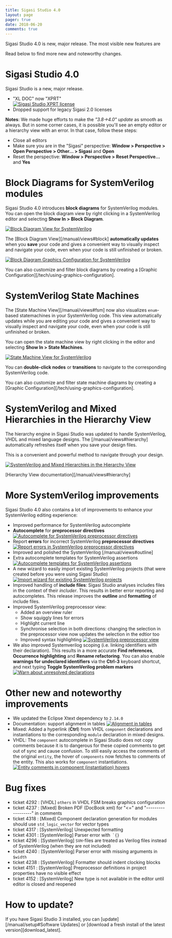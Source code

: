 ```yaml
---
title: Sigasi Studio 4.0
layout: page
pager: true
date: 2018-06-20
comments: true
---
```

Sigasi Studio 4.0 is new, major release. The most visible new features are 

Read below to find more new and noteworthy changes.

# Sigasi Studio 4.0

Sigasi Studio is a new, major release.
- "XL DOC" now "XPRT"  
[![Sigasi Studio XPRT license](/releasenotes/4.0/xprt.png "Sigasi Studio XPRT license")](/releasenotes/4.0/xprt.png)
- Dropped support for legacy Sigasi 2.0 licenses

**Notes**: We made huge efforts to make the *"3.8→4.0" update* as smooth as always. But in some corner cases, it is possible you'll see an empty editor or a hierarchy view with an error. In that case, follow these steps:
* Close all editors
* Make sure you are in the "Sigasi" perspective: **Window > Perspective > Open Perspective > Other... > Sigasi** and **Open**
* Reset the perspective: **Window > Perspective > Reset Perspective...** and **Yes**


# Block Diagrams for SystemVerilog modules

Sigasi Studio 4.0 introduces **block diagrams** for SystemVerilog modules. You can open the block diagram view by right clicking in a SystemVerilog editor and selecting **Show In > Block Diagram**.  

[![Block Diagram View for SystemVerilog](/releasenotes/4.0/sv_block_diagram.png "Block Diagram View for SystemVerilog")](/releasenotes/4.0/sv_block_diagram.png)

The [Block Diagram View][/manual/views#block] **automatically updates** when you **save** your code and gives a convenient way to visually inspect and navigate your code, even
when your code is still unfinished or broken.

[![Block Diagram Graphics Configuration for SystemVerilog](/releasenotes/4.0/sv_graphic_configuration.png "Block Diagram Graphics Configuration for SystemVerilog")](/releasenotes/4.0/sv_graphic_configuration.png)

You can also customize and filter block diagrams by creating a [Graphic Configuration][/tech/using-graphics-configuration].

# SystemVerilog State Machines

The [State Machine View][/manual/views#fsm] now also visualizes `enum`-based statemachines in your SystemVerilog code. This view automatically updates while you are editing your code and gives a convenient way to visually inspect and navigate your code, even when your code is still unfinished or broken.

You can open the state machine view by right clicking in the editor and selecting **Show In > State Machines**.

[![State Machine View for SystemVerilog](/releasenotes/4.0/systemverilog_fsm.png)](/releasenotes/4.0/systemverilog_fsm.png)

You can **double-click nodes** or **transitions** to navigate to the corresponding SystemVerilog code. 

You can also customize and filter state machine diagrams by creating a [Graphic Configuration][/tech/using-graphics-configuration].

# SystemVerilog and Mixed Hierarchies in the Hierarchy View

The hierarchy engine in Sigasi Studio was updated to handle SystemVerilog, VHDL and mixed language designs. The [/manual/views#hierarchy] automatically refreshes itself when you save your design files.

This is a convenient and powerful method to navigate through your design.

[![SystemVerilog and Mixed Hierarchies in the Hierarchy View](/releasenotes/4.0/mixed_hierarchy.png "SystemVerilog and Mixed Hierarchies in the Hierarchy View")](/releasenotes/4.0/mixed_hierarchy.png)

[Hierarchy View documentation][/manual/views#hierarchy]

# More SystemVerilog improvements

Sigasi Studio 4.0 also contains a lot of improvements to enhance your SystemVerilog editing experience:

- Improved performance for SystemVerilog autocomplete
- **Autocomplete** for **preprocessor directives**
[![Autocomplete for SystemVerilog preprocessor directives](/releasenotes/4.0/autocomplete_verilog_directives.png "Autocomplete for SystemVerilog preprocessor directives")](/releasenotes/4.0/autocomplete_verilog_directives.png)
- Report **errors** for incorrect SystemVerilog **preprocessor directives**
[![Report errors in SystemVerilog preprocessor directives](/releasenotes/4.0/directive_errors.png "Report errors in SystemVerilog preprocessor directives")](/releasenotes/4.0/directive_errors.png)
- Improved and polished the SystemVerilog [/manual/views#outline]
- Extra autocomplete templates for SystemVerilog assertions
[![Autocomplete templates for SystemVerilog assertions](/releasenotes/4.0/assertion_templates.png "Autocomplete templates for SystemVerilog assertions")](/releasenotes/4.0/assertion_templates.png)
- A new wizard to easily import existing SystemVerilog projects (that were created before you were using Sigasi Studio)  
[![Import wizard for existing SystemVerilog projects](/releasenotes/4.0/import_existing_systemverilog_project.png "Import wizard for existing SystemVerilog projects")](/releasenotes/4.0/import_existing_systemverilog_project.png)
- Improved handling of **include files**: Sigasi Studio analyses includes files in the context of their *includer*. This results in better error reporting and autocompletes. This release improves the **outline** and **formatting** of include files.
- Improved SystemVerilog preprocessor view:
    * Added an overview ruler
    * Show squiggly lines for errors
    * Highlight current line
    * Synchronise selection in both directions: changing the selection in the preprocessor view now updates the selection in the edtior too
    * Improved syntax highlighting
[![SystemVerilog preprocessor view](/releasenotes/4.0/better_preprocessor_view.png "SystemVerilog preprocessor view")](/releasenotes/4.0/better_preprocessor_view.png)
- We also improved Systemverilog scoping (i.e. linking identifiers with their declaration). This results in a more accurate **Find references**, **Occurrence highlighting** and **Rename refactoring**. You can also enable **warnings for undeclared identifiers** via the **Ctrl-3** keyboard shortcut, and next typing **Toggle SystemVerilog problem markers**  
[![Warn about unresolved declarations](/releasenotes/4.0/toggle_verilog_markers.png "Warn about unresolved declarations")](/releasenotes/4.0/toggle_verilog_markers.png)

# Other new and noteworthy improvements

- We updated the Eclipse Xtext dependency to `2.14.0`
- Documentation: support alignment in tables
[![Alignment in tables](/releasenotes/4.0/alignment_in_tables.png "Alignment in tables")](/releasenotes/4.0/alignment_in_tables.png)
- Mixed: Added a hyperlink (**Ctrl**) from VHDL `component` declarations and instantiations to the corresponding `module` declaration in mixed designs.
- VHDL: The `component` autocomplete in Sigasi Studio does not copy comments because it is to dangerous for these copied comments to get out of sync and cause confusion. To still easily access the comments of the original `entity`, the hover of `components` now fetches to comments of the entity. This also works for `component` instantiations.  
[![Entity comments in component (instantiation) hovers](/releasenotes/4.0/component_instantiation_hover.png "Entity comments in component (instantiation) hovers")](/releasenotes/4.0/component_instantiation_hover.png)

# Bug fixes

- ticket 4292 : \[VHDL] `others` in VHDL FSM breaks graphics configuration
- ticket 4237 : \[Mixed] Broken PDF (DocBook xml) for "<=" and "------------------" in comments
- ticket 4318 : \[Mixed] Component declaration generation for modules should use `std_logic_vector` for vector types
- ticket 4317 : \[SystemVerilog] Unexpected formatting
- ticket 4301 : \[SystemVerilog] Parser error with`` `{}``
- ticket 4296 : \[SystemVerilog] `SVH`-files are treated as Verilog files instead of SystemVerilog (when they are not included)
- ticket 4240 : \[SystemVerilog] Parser error with missing arguments in `$width`
- ticket 4238 : \[SystemVerilog] Formatter should indent clocking blocks
- ticket 4151 : \[SystemVerilog] Preprocessor definitions in project properties have no visible effect
- ticket 4152 : \[SystemVerilog] New type is not available in the editor until editor is closed and reopened

# How to update?

If you have Sigasi Studio 3 installed, you can [update][/manual/setup#Software Updates] or [download a fresh install of the latest version][download_latest].


